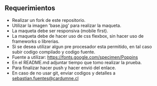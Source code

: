 ## Requerimientos 

* Realizar un fork de este repositorio.
* Utilizar la imagen 'base.jpg' para realizar la maqueta.
* La maqueta debe ser responsiva (mobile first).
* La maqueta debe de hacer uso de css flexbox, sin hacer uso de frameworks o librerias.
* Si se desea utilizar algun pre procesador esta permitido, en tal caso subir codigo compilado y codigo fuente.
* Fuente a utilizar: https://fonts.google.com/specimen/Poppins
* En el README.md adjuntar tiempo que tomo realizar la prueba.
* Para finalizar hacer push y hacer envió del enlace.
* En caso de no usar git, enviar codigos y detalles a sebastian.fuentes@cardumne.cl
